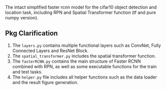 The intact simplified faster rcnn model for the cifar10 object detection and location task, including RPN and Spatial Transformer function (tf and pure numpy version).

Pkg Clarification
-------------------
1. The `layers.py` contains multiple functional layers such as ConvNet, Fully Connected Layers and ResNet Block.    
2. The `spatial_transformer.py` includes the spatial transformer function.     
3. The `fasterRCNN.py` contains the main structure of Faster RCNN combined with RPN, as well as some executable functions for the train and test tasks.      
4. The `helper.py` file includes all helper functions such as the data loader and the result figure generation.     
